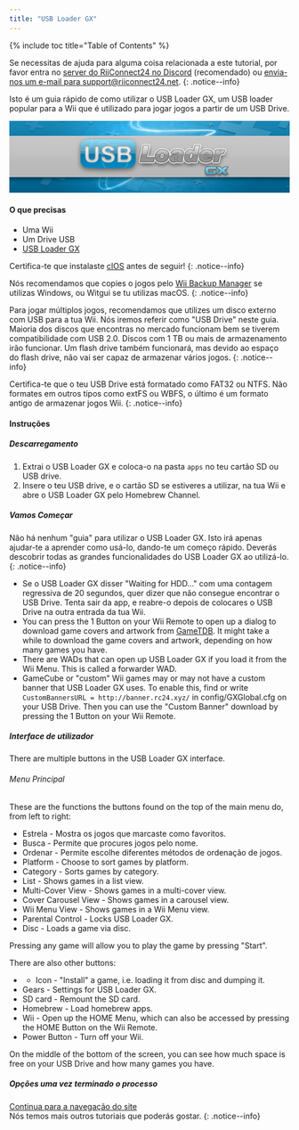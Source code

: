 ```yaml
---
title: "USB Loader GX"
---
```


{% include toc title="Table of Contents" %}

Se necessitas de ajuda para alguma coisa relacionada a este tutorial, por favor entra no [server do RiiConnect24 no Discord](https://discord.gg/b4Y7jfD) (recomendado) ou [envia-nos um e-mail para support@riiconnect24.net](mailto:support@riiconnect24.net).
{: .notice--info}

Isto é um guia rápido de como utilizar o USB Loader GX, um USB loader popular para a Wii que é utilizado para jogar jogos a partir de um USB Drive.

![USB Loader GX](/images/usbloadergx.png)

#### O que precisas

* Uma Wii
* Um Drive USB
* [USB Loader GX](https://sourceforge.net/projects/usbloadergx/files/latest/download)

Certifica-te que instalaste [cIOS](/cios) antes de seguir!
{: .notice--info}

Nós recomendamos que copies o jogos pelo [Wii Backup Manager](/wiibackupmanager) se utilizas Windows, ou Witgui se tu utilizas macOS.
{: .notice--info}

Para jogar múltiplos jogos, recomendamos que utilizes um disco externo com USB para a tua Wii. Nós iremos referir como "USB Drive" neste guia. Maioria dos discos que encontras no mercado funcionam bem se tiverem compatibilidade com USB 2.0. Discos com 1 TB ou mais de armazenamento irão funcionar. Um flash drive também funcionará, mas devido ao espaço do flash drive, não vai ser capaz de armazenar vários jogos.
{: .notice--info}

Certifica-te que o teu USB Drive está formatado como FAT32 ou NTFS. Não formates em outros tipos como extFS ou WBFS, o último é um formato antigo de armazenar jogos Wii.
{: .notice--info}

#### Instruções

##### Descarregamento

1. Extrai o USB Loader GX e coloca-o na pasta `apps` no teu cartão SD ou USB drive.
2. Insere o teu USB drive, e o cartão SD se estiveres a utilizar, na tua Wii e abre o USB Loader GX pelo Homebrew Channel.

##### Vamos Começar

Não há nenhum "guia" para utilizar o USB Loader GX. Isto irá apenas ajudar-te a aprender como usá-lo, dando-te um começo rápido. Deverás descobrir todas as grandes funcionalidades do USB Loader GX ao utilizá-lo.
{: .notice--info}

* Se o USB Loader GX disser "Waiting for HDD..." com uma contagem regressiva de 20 segundos, quer dizer que não consegue encontrar o USB Drive. Tenta sair da app, e reabre-o depois de colocares o USB Drive na outra entrada da tua Wii.
* You can press the 1 Button on your Wii Remote to open up a dialog to download game covers and artwork from [GameTDB](https://gametdb.com/). It might take a while to download the game covers and artwork, depending on how many games you have.
* There are WADs that can open up USB Loader GX if you load it from the Wii Menu. This is called a forwarder WAD.
* GameCube or "custom" Wii games may or may not have a custom banner that USB Loader GX uses. To enable this, find or write `CustomBannersURL = http://banner.rc24.xyz/` in config/GXGlobal.cfg on your USB Drive. Then you can use the "Custom Banner" download by pressing the 1 Button on your Wii Remote.

##### Interface de utilizador

There are multiple buttons in the USB Loader GX interface.

###### Menu Principal

These are the functions the buttons found on the top of the main menu do, from left to right:

* Estrela - Mostra os jogos que marcaste como favoritos.
* Busca - Permite que procures jogos pelo nome.
* Ordenar - Permite escolhe diferentes métodos de ordenação de jogos.
* Platform - Choose to sort games by platform.
* Category - Sorts games by category.
* List - Shows games in a list view.
* Multi-Cover View - Shows games in a multi-cover view.
* Cover Carousel View - Shows games in a carousel view.
* Wii Menu View - Shows games in a Wii Menu view.
* Parental Control - Locks USB Loader GX.
* Disc - Loads a game via disc.

Pressing any game will allow you to play the game by pressing "Start".

There are also other buttons:

* + Icon - "Install" a game, i.e. loading it from disc and dumping it.
* Gears - Settings for USB Loader GX.
* SD card - Remount the SD card.
* Homebrew - Load homebrew apps.
* Wii - Open up the HOME Menu, which can also be accessed by pressing the HOME Button on the Wii Remote.
* Power Button - Turn off your Wii.

On the middle of the bottom of the screen, you can see how much space is free on your USB Drive and how many games you have.

##### Opções uma vez terminado o processo

[Continua para a navegação do site](site-navigation)<br> Nós temos mais outros tutoriais que poderás gostar.
{: .notice--info}

